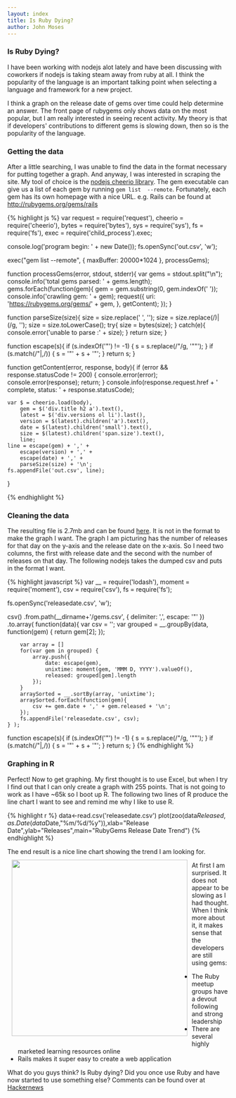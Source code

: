 ```yaml
---
layout: index
title: Is Ruby Dying?
author: John Moses
---
```


### Is Ruby Dying?

I have been working with nodejs alot lately and have been 
discussing with coworkers if nodejs is taking steam away from 
ruby at all.  I think the popularity of the language is an 
important talking point when selecting a language and framework 
for a new project.

I think a graph on the release date of gems over time could help 
determine an answer. The front page of rubygems only 
shows data on the most popular, but I am really interested in 
seeing recent activity. My theory is that if developers' 
contributions to different gems is slowing down, then so is 
the popularity of the language.

### Getting the data

After a little searching, I was unable to find the data in the 
format necessary for putting together a graph.  And anyway, I was 
interested in scraping the site.  My tool of choice is the [nodejs 
cheerio library](http://matthewmueller.github.io/cheerio/).  The 
gem executable can give us a list of each gem by running `gem list 
--remote`.  Fortunately, each gem has its own homepage with a 
nice URL.  e.g. Rails can be found at http://rubygems.org/gems/rails

{% highlight js %}
var request = require('request'),
    cheerio = require('cheerio'),
    bytes = require('bytes'),
    sys = require('sys'),
    fs = require('fs'),
    exec = require('child_process').exec;

console.log('program begin: ' + new Date());
fs.openSync('out.csv', 'w');

exec("gem list --remote", { maxBuffer: 20000*1024 }, processGems);

function processGems(error, stdout, stderr){
    var gems = stdout.split("\n");
    console.info('total gems parsed: ' + gems.length);
    gems.forEach(function(gem){
        gem = gem.substring(0, gem.indexOf(' '));
        console.info('crawling gem: ' + gem);
        request({
            uri: 'https://rubygems.org/gems/' + gem,
        }, getContent);
    });
}

function parseSize(size){
    size = size.replace(' ', '');
    size = size.replace(/\)|\(/g, '');
    size = size.toLowerCase();
    try{
        size = bytes(size);
    }
    catch(e){
        console.error('unable to parse :' + size);
    }
    return size;
}

function escape(s){
    if (s.indexOf('"') != -1) {
        s = s.replace(/"/g, '""');
    }
    if (s.match(/"|,/)) {
        s = '"' + s + '"';
    }
    return s;
}

function getContent(error, response, body){
    if (error && response.statusCode != 200) {
        console.error(error);
        console.error(response);
        return;
    }
    console.info(response.request.href + ' complete, status: ' + response.statusCode);

    var $ = cheerio.load(body),
        gem = $('div.title h2 a').text(),
        latest = $('div.versions ol li').last(),
        version = $(latest).children('a').text(),
        date = $(latest).children('small').text(),
        size = $(latest).children('span.size').text(),
        line;
    line = escape(gem) + ',' +
        escape(version) + ',' +
        escape(date) + ',' +
        parseSize(size) + '\n';
    fs.appendFile('out.csv', line);
}

{% endhighlight %}

### Cleaning the data

The resulting file is 2.7mb and can be found [here](../data/gems.csv).  It 
is not in the format to make the graph I want.  The graph I am picturing 
has the number of releases for that day on the y-axis and the release 
date on the x-axis.  So I need two columns, the first with release date 
and the second with the number of releases on that day.  The following 
nodejs takes the dumped csv and puts in the format I want.

{% highlight javascript %}
var __ = require('lodash'),
    moment = require('moment'),
    csv = require('csv'),
    fs = require('fs');
    
fs.openSync('releasedate.csv', 'w');

csv()
    .from.path(__dirname+'/gems.csv', { delimiter: ',', escape: '"' })
    .to.array( function(data){
        var csv = '';
        var grouped = __.groupBy(data, function(gem) {
            return gem[2];
        });
        
        var array = []
        for(var gem in grouped) {
            array.push({
                date: escape(gem),
                unixtime: moment(gem, 'MMM D, YYYY').valueOf(),
                released: grouped[gem].length
            });
        }
        arraySorted = __.sortBy(array, 'unixtime');
        arraySorted.forEach(function(gem){
            csv += gem.date + ',' + gem.released + '\n'; 
        });
        fs.appendFile('releasedate.csv', csv);
    } );

function escape(s){
    if (s.indexOf('"') != -1) {
        s = s.replace(/"/g, '""');
    }
    if (s.match(/"|,/)) {
        s = '"' + s + '"';
    }
    return s;
}
{% endhighlight %}

### Graphing in R
Perfect! Now to get graphing.  My first thought is to use Excel, but 
when I try I find out that I can only create a graph with 255 points. 
That is not going to work as I have ~65k so I boot up R.  The following 
two lines of R produce the line chart I want to see and remind me why 
I like to use R.

{% highlight r %}
data<-read.csv('releasedate.csv')
plot(zoo(data$Released,as.Date(data$Date,"%m/%d/%y")),xlab="Release Date",ylab="Releases",main="RubyGems Release Date Trend")
{% endhighlight %} 

The end result is a nice line chart showing the trend I am looking for.
<img src="{{ site.url }}/images/2013-12-21-gem-trend.png" style="height:400px; float: left; padding: 10px"/>

At first I am surprised.  It does not appear to be slowing as I had 
thought.  When I think more about it, it makes sense that the developers 
are still using gems:
* The Ruby meetup groups have a devout following and strong leadership
* There are several highly marketed learning resources online
* Rails makes it super easy to create a web application

What do you guys think?  Is Ruby dying?  Did you once use Ruby and 
have now started to use something else?  Comments can be found over 
at [Hackernews](http://news.ycombinator.org/)